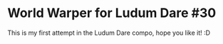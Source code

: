 World Warper for Ludum Dare #30
=================

This is my first attempt in the Ludum Dare compo, hope you like it! :D
